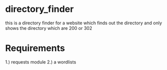 # directory_finder

this is a directory finder for a website which finds out the directory and only shows the directory which are 200 or 302

# Requirements
  1.) requests module
  2.) a wordlists 
